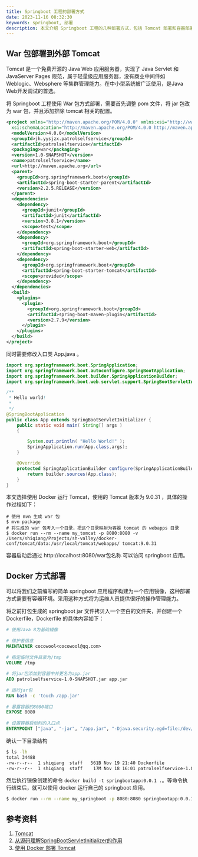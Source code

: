 ```yaml
---
title: Springboot 工程的部署方式
date: 2023-11-16 08:32:30
keywords: springboot, 部署
description: 本文介绍 Springboot 工程的几种部署方式，包括 Tomcat 部署和容器部署。
---
```


## War 包部署到外部 Tomcat

Tomcat 是一个免费开源的 Java Web 应用服务器，实现了 Java Servlet 和 JavaServer Pages 规范，属于轻量级应用服务器，没有商业中间件如 Weblogic、Websphere 等集群管理能力。在中小型系统被广泛使用，是Java Web开发调试的首选。

将 Springboot 工程使用 War 包方式部署，需要首先调整  pom 文件，将 jar 包改为 war 包，并且添加排除 tomcat 相关的配置。

```xml
<project xmlns="http://maven.apache.org/POM/4.0.0" xmlns:xsi="http://www.w3.org/2001/XMLSchema-instance"
  xsi:schemaLocation="http://maven.apache.org/POM/4.0.0 http://maven.apache.org/maven-v4_0_0.xsd">
  <modelVersion>4.0.0</modelVersion>
  <groupId>jh.yysjzx.patrolselfservice</groupId>
  <artifactId>patrolselfservice</artifactId>
  <packaging>war</packaging>
  <version>1.0-SNAPSHOT</version>
  <name>patrolselfservice</name>
  <url>http://maven.apache.org</url>
  <parent>
    <groupId>org.springframework.boot</groupId>
    <artifactId>spring-boot-starter-parent</artifactId>
    <version>2.2.5.RELEASE</version>
  </parent>
  <dependencies>
    <dependency>
      <groupId>junit</groupId>
      <artifactId>junit</artifactId>
      <version>3.8.1</version>
      <scope>test</scope>
    </dependency>
    <dependency>
      <groupId>org.springframework.boot</groupId>
      <artifactId>spring-boot-starter-web</artifactId>
    </dependency>
    <dependency>
      <groupId>org.springframework.boot</groupId>
      <artifactId>spring-boot-starter-tomcat</artifactId>
      <scope>provided</scope>
    </dependency>
  </dependencies>
  <build>
    <plugins>
      <plugin>
        <groupId>org.springframework.boot</groupId>
        <artifactId>spring-boot-maven-plugin</artifactId>
        <version>2.7.9</version>
      </plugin>
    </plugins>
  </build>
</project>
```

同时需要修改入口类 App.java 。
```java
import org.springframework.boot.SpringApplication;
import org.springframework.boot.autoconfigure.SpringBootApplication;
import org.springframework.boot.builder.SpringApplicationBuilder;
import org.springframework.boot.web.servlet.support.SpringBootServletInitializer;

/**
 * Hello world!
 *
 */
@SpringBootApplication
public class App extends SpringBootServletInitializer {
    public static void main( String[] args )
    {

        System.out.println( "Hello World!" );
        SpringApplication.run(App.class,args);
    }

    @Override
    protected SpringApplicationBuilder configure(SpringApplicationBuilder builder){
        return builder.sources(App.class);
    }
}
```

本文选择使用 Docker 运行 Tomcat，使用的 Tomcat 版本为 9.0.31 ，具体的操作过程如下：
```
# 使用 mvn 生成 war 包
$ mvn package
# 将生成的 war 包考入一个目录，把这个目录映射为容器 tomcat 的 webapps 目录
$ docker run --rm --name my_tomcat -p 8080:8080 -v /Users/shiqiang/Projects/sh-valley/docker-conf/tomcat/data:/usr/local/tomcat/webapps/ tomcat:9.0.31
```

容器启动后通过 http://localhost:8080/war包名称 可以访问 springboot 应用。

## Docker 方式部署

可以将我们之前编写的简单 springboot 应用程序构建为一个应用镜像，这种部署方式需要有容器环境。采用这种方式将为运维人员提供很好的操作管理能力。

将之前打包生成的 springboot jar 文件拷贝入一个空白的文件夹，并创建一个 Dockerfile，Dockerfile 的具体内容如下：

```Dockerfile
# 使用Java 8为基础镜像                                                     FROM openjdk:8 
  
# 维护者信息  
MAINTAINER cocowool<cocowool@qq.com>  
  
# 指定临时文件目录为/tmp  
VOLUME /tmp  
  
# 将jar包添加到容器中并更名为app.jar  
ADD patrolselfservice-1.0-SNAPSHOT.jar app.jar  
  
# 运行jar包  
RUN bash -c 'touch /app.jar'  
  
# 暴露容器的8080端口  
EXPOSE 8080  
  
# 设置容器启动时的入口点  
ENTRYPOINT ["java", "-jar", "/app.jar", "-Djava.security.egd=file:/dev/./urandom", "--spring.profiles.active=test", "--server.port=8080", "> /log/app.log"]
```

确认一下目录结构
```sh
$ ls -lh 
total 34488
-rw-r--r--  1 shiqiang  staff   561B Nov 19 21:40 Dockerfile
-rw-r--r--  1 shiqiang  staff    17M Nov 18 16:01 patrolselfservice-1.0-SNAPSHOT.jar
```

然后执行镜像创建的命令 `docker build -t springbootapp:0.0.1 .`。等命令执行结束后，就可以使用 docker 运行自己的 springboot 应用。

```sh
$ docker run --rm --name my_springboot -p 8080:8080 springbootapp:0.0.1
```

## 参考资料

1. [Tomcat](https://tomcat.apache.org/)
2. [从源码理解SpringBootServletInitializer的作用](https://blog.csdn.net/qq_43799161/article/details/125315579)
3. [使用 Docker 部署 Tomcat](https://blog.csdn.net/jks212454/article/details/130672006)
